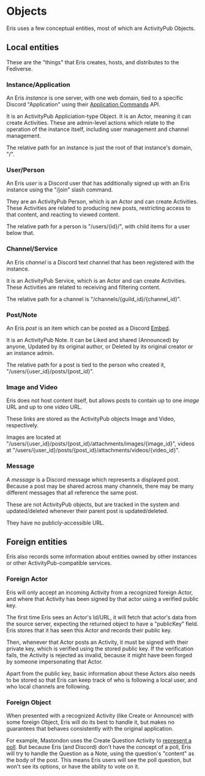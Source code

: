 # Objects

Eris uses a few conceptual entities, most of which are ActivityPub Objects.

## Local entities

These are the "things" that Eris creates, hosts, and distributes to the Fediverse.

### Instance/Application

An Eris *instance* is one server, with one web domain, tied to a specific Discord "Application" using their [Application Commands](https://discord.com/developers/docs/interactions/application-commands) API. 

It is an ActivityPub Appliciation-type Object. It is an Actor, meaning it can create Activities. These are admin-level actions which relate to the operation of the instance itself, including user management and channel management. 

The relative path for an instance is just the root of that instance's domain, "/".

### User/Person

An Eris *user* is a Discord user that has additionally signed up with an Eris instance using the "/join" slash command. 

They are an ActivityPub Person, which is an Actor and can create Activities. These Activities are related to producing new posts, restricting access to that content, and reacting to viewed content.

The relative path for a person is "/users/{id}/", with child items for a user below that.

### Channel/Service

An Eris *channel* is a Discord text channel that has been registered with the instance.

It is an ActivityPub Service, which is an Actor and can create Activities. These Activities are related to receiving and filtering content.

The relative path for a channel is "/channels/{guild_id}/{channel_id}".

### Post/Note

An Eris *post* is an item which can be posted as a Discord [Embed](https://discord.com/safety/using-webhooks-and-embeds#title-4).

It is an ActivityPub Note. It can be Liked and shared (Announced) by anyone, Updated by its original author, or Deleted by its original creator or an instance admin.

The relative path for a post is tied to the person who created it, "/users/{user_id}/posts/{post_id}".

### Image and Video

Eris does not host content itself, but allows posts to contain up to one *image* URL and up to one *video* URL.

These links are stored as the ActivityPub objects Image and Video, respectively.

Images are located at "/users/{user_id}/posts/{post_id}/attachments/images/{image_id}", videos at "/users/{user_id}/posts/{post_id}/attachments/videos/{video_id}".

### Message

A *message* is a Discord message which represents a displayed post. Because a post may be shared across many channels, there may be many different messages that all reference the same post.

These are not ActivityPub objects, but are tracked in the system and updated/deleted whenever their parent post is updated/deleted.

They have no publicly-accessible URL. 

## Foreign entities

Eris also records some information about entities owned by other instances or other ActivityPub-compatible services.

### Foreign Actor

Eris will only accept an incoming Activity from a recognized foreign Actor, and where that Activity has been signed by that actor using a verified public key.

The first time Eris sees an Actor's Id/URL, it will fetch that actor's data from the source server, expecting the returned object to have a "publicKey" field. Eris stores that it has seen this Actor and records their public key.

Then, whenever that Actor posts an Activity, it must be signed with their private key, which is verified using the stored public key. If the verification fails, the Activity is rejected as invalid, because it might have been forged by someone impersonating that Actor.

Apart from the public key, basic information about these Actors also needs to be stored so that Eris can keep track of who is following a local user, and who local channels are following.

### Foreign Object

When presented with a recognized Activity (like Create or Announce) with some foreign Object, Eris will do its best to handle it, but makes no guarantees that behaves consistently with the original application. 

For example, Mastondon uses the Create Question Activity to [represent a poll](https://docs.joinmastodon.org/spec/activitypub/#Question). But because Eris (and Discord) don't have the concept of a poll, Eris will try to handle the Question as a Note, using the question's "content" as the body of the post. This means Eris users will see the poll question, but won't see its options, or have the ability to vote on it. 